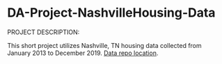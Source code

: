 # DA-Project-NashvilleHousing-Data

PROJECT DESCRIPTION:

This short project utilizes Nashville, TN housing data collected from January 2013 to December 2019. 
[Data repo location](https://github.com/AlexTheAnalyst/PortfolioProjects/blob/main/Nashville%20Housing%20Data%20for%20Data%20Cleaning%20(reuploaded).xlsx).
